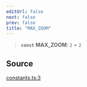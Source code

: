 ```yaml
---
editUrl: false
next: false
prev: false
title: "MAX_ZOOM"
---
```


> **`const`** **MAX\_ZOOM**: `2` = `2`

## Source

[constants.ts:3](https://github.com/nodenogg-in/alpha-p2p/blob/e67ec671029681998b21c00dacae8274d719c056/packages/infinitykit/src/constants.ts#L3)
